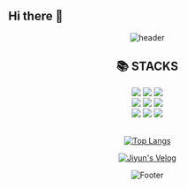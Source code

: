 ## Hi there 👋

<!--
- 🔭 I’m currently working on ...
- 🌱 I’m currently learning ...
- 👯 I’m looking to collaborate on ...
- 🤔 I’m looking for help with ...
- 💬 Ask me about ...
- 📫 How to reach me: ...
- 😄 Pronouns: ...
- ⚡ Fun fact: ...

- ⚡ I'm working as an intern in Backend Development
- 🌱 I’m participating in a project using "Django/Python/HTML/CSS/JavaScript/jQuery"
- 🔭 I’m currently a senior at Kwangwoon University, Department of Information Convergence
- 📫 How to reach me: jiyunwoo33@gmail.com or jiyunlotus@naver.com
-->

<div align="center">
    
![header](https://capsule-render.vercel.app/api?type=soft&height=180&color=gradient&text=Welcome%20to%20Jiyun's%20Github&fontSize=40&animation=fadeIn)

<div align=center><h2>📚 STACKS</h2></div>
<div align="center">
  <img src="https://img.shields.io/badge/Python-3776AB?style=for-the-badge&logo=python&logoColor=white"/>
  <img src="https://img.shields.io/badge/C-00599C?style=for-the-badge&logo=c%2B%2B&logoColor=white"/>
  <img src="https://img.shields.io/badge/Golang-00ADD8?style=for-the-badge&logo=Go&logoColor=white"/>
    <br>

<img src="https://img.shields.io/badge/html5-E34F26?style=for-the-badge&logo=html5&logoColor=white"> 
<img src="https://img.shields.io/badge/css-1572B6?style=for-the-badge&logo=css3&logoColor=white"> 
<img src="https://img.shields.io/badge/django-092E20?style=for-the-badge&logo=django&logoColor=white">
<br>

<img src="https://img.shields.io/badge/mysql-4479A1?style=for-the-badge&logo=mysql&logoColor=white">
<img src="https://img.shields.io/badge/mariaDB-003545?style=for-the-badge&logo=mariaDB&logoColor=white">
<img src="https://img.shields.io/badge/Oracle-F80000?style=for-the-badge&logo=oracle&logoColor=black">

</div>
  <br>

[![Top Langs](https://github-readme-stats.vercel.app/api/top-langs/?username=jiyunwoo02&layout=compact)](https://github.com/jiyunwoo02/github-readme-stats)
<br>

[![Jiyun's Velog](https://velog-readme-stats.vercel.app/api?name=jiyunwoo)](https://github.com/jiyunwoo/velog-readme-stats)
<br>


![Footer](https://capsule-render.vercel.app/api?type=waving&color=auto&height=200&section=footer)


<!-- ***
[![Solved.ac Profile](http://mazassumnida.wtf/api/v2/generate_badge?boj=jiyunwoo)](https://solved.ac/jiyunwoo/)



![Jiyun's GitHub stats](https://github-readme-stats.vercel.app/api?username=jiyunwoo02&show_icons=true&theme=radical)
<br>
## My Main Stack


![](https://img.shields.io/badge/C-00599C?style=for-the-badge&logo=c&logoColor=white)
![](https://img.shields.io/badge/Python-3776AB?style=for-the-badge&logo=python&logoColor=white)
![](https://img.shields.io/badge/Django-092E20?style=for-the-badge&logo=django&logoColor=white)
![](https://img.shields.io/badge/Go-00ADD8?style=for-the-badge&logo=go&logoColor=white)

![](https://img.shields.io/badge/R-276DC3?style=for-the-badge&logo=r&logoColor=white)
![](https://img.shields.io/badge/Java-ED8B00?style=for-the-badge&logo=openjdk&logoColor=white)
![](https://img.shields.io/badge/HTML5-E34F26?style=for-the-badge&logo=html5&logoColor=white)
![](https://img.shields.io/badge/CSS3-1572B6?style=for-the-badge&logo=css3&logoColor=white)
![](https://img.shields.io/badge/JavaScript-323330?style=for-the-badge&logo=javascript&logoColor=F7DF1E)
***
## My Sub Stack

![](https://img.shields.io/badge/Postman-FF6C37?style=for-the-badge&logo=postman&logoColor=white)
![](https://img.shields.io/badge/VirtualBox-183A61?logo=virtualbox&logoColor=white&style=for-the-badge)
![](https://img.shields.io/badge/windows%20terminal-4D4D4D?style=for-the-badge&logo=windows%20terminal&logoColor=white)
![](https://img.shields.io/badge/powershell-5391FE?style=for-the-badge&logo=powershell&logoColor=white)
![](https://img.shields.io/badge/GIT-E44C30?style=for-the-badge&logo=git&logoColor=white)

![](https://img.shields.io/badge/Android_Studio-3DDC84?style=for-the-badge&logo=android-studio&logoColor=white)
![](https://img.shields.io/badge/MariaDB-003545?style=for-the-badge&logo=mariadb&logoColor=white)
![](https://img.shields.io/badge/MySQL-005C84?style=for-the-badge&logo=mysql&logoColor=white)
![](https://img.shields.io/badge/Oracle-F80000?style=for-the-badge&logo=Oracle&logoColor=white)
![](https://img.shields.io/badge/WSL-0a97f5?style=for-the-badge&logo=linux&logoColor=white)
![](https://img.shields.io/badge/Ubuntu-E95420?style=for-the-badge&logo=ubuntu&logoColor=white)

***
## My Tool

![](https://img.shields.io/badge/Slack-4A154B?style=for-the-badge&logo=slack&logoColor=white)
![](https://img.shields.io/badge/Discord-7289DA?style=for-the-badge&logo=discord&logoColor=white)
![](https://img.shields.io/badge/Zoom-2D8CFF?style=for-the-badge&logo=zoom&logoColor=white)
![](https://img.shields.io/badge/Stack%20Overflow-F58025?style=for-the-badge&logo=Stack%20Overflow&logoColor=white)
![](https://img.shields.io/badge/Notion-%23000000.svg?style=for-the-badge&logo=notion&logoColor=white)

![](https://img.shields.io/badge/Google%20Sheets-34A853?style=for-the-badge&logo=google-sheets&logoColor=white)
![](https://img.shields.io/badge/Microsoft_Excel-217346?style=for-the-badge&logo=microsoft-excel&logoColor=white)
![](https://img.shields.io/badge/Microsoft_Office-D83B01?style=for-the-badge&logo=microsoft-office&logoColor=white)
![](https://img.shields.io/badge/Microsoft_PowerPoint-B7472A?style=for-the-badge&logo=microsoft-powerpoint&logoColor=white)

![](https://img.shields.io/badge/Microsoft_Word-2B579A?style=for-the-badge&logo=microsoft-word&logoColor=white)
![](https://img.shields.io/badge/Visual_Studio-5C2D91?style=for-the-badge&logo=visual%20studio&logoColor=white)
![](https://img.shields.io/badge/PyCharm-000000.svg?&style=for-the-badge&logo=PyCharm&logoColor=white)
![](https://img.shields.io/badge/Colab-F9AB00?style=for-the-badge&logo=googlecolab&color=525252)

***
-->

<!--[![Hits](https://hits.seeyoufarm.com/api/count/incr/badge.svg?url=https%3A%2F%2Fgithub.com%2Fjiyunwoo02&count_bg=%235AB2D9&title_bg=%23555555&icon=&icon_color=%23E7E7E7&title=hits&edge_flat=false)]-->

<!--![Jiyun's GitHub stats](https://github-readme-stats.vercel.app/api?username=jiyunwoo02&show_icons=true&theme=graywhite) -->

<!--![Top Langs](https://github-readme-stats.vercel.app/api/top-langs/?username=jiyunwoo02&layout=compact)-->

<!--![Top Langs](https://github-readme-stats.vercel.app/api/top-langs/?username=jiyunwoo02&theme=blue-green)
[![GitHub Streak](https://streak-stats.demolab.com?user=jiyunwoo02)(https://git.io/streak-stats)]-->

<!--***
<!--<a href="https://github.com/ashutosh00710/github-readme-activity-graph">
    <img src="https://github-readme-activity-graph.vercel.app/graph?username=jiyunwoo02&theme=github&bg_color=20232a&hide_border=true&line=58A6FF&color=58A6FF" width=100%/>
</a>

</div>
